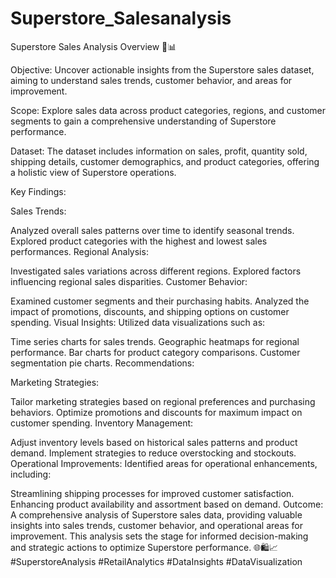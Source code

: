 # Superstore_Salesanalysis
Superstore Sales Analysis Overview 🛒📊

Objective:
Uncover actionable insights from the Superstore sales dataset, aiming to understand sales trends, customer behavior, and areas for improvement.

Scope:
Explore sales data across product categories, regions, and customer segments to gain a comprehensive understanding of Superstore performance.

Dataset:
The dataset includes information on sales, profit, quantity sold, shipping details, customer demographics, and product categories, offering a holistic view of Superstore operations.

Key Findings:

Sales Trends:

Analyzed overall sales patterns over time to identify seasonal trends.
Explored product categories with the highest and lowest sales performances.
Regional Analysis:

Investigated sales variations across different regions.
Explored factors influencing regional sales disparities.
Customer Behavior:

Examined customer segments and their purchasing habits.
Analyzed the impact of promotions, discounts, and shipping options on customer spending.
Visual Insights:
Utilized data visualizations such as:

Time series charts for sales trends.
Geographic heatmaps for regional performance.
Bar charts for product category comparisons.
Customer segmentation pie charts.
Recommendations:

Marketing Strategies:

Tailor marketing strategies based on regional preferences and purchasing behaviors.
Optimize promotions and discounts for maximum impact on customer spending.
Inventory Management:

Adjust inventory levels based on historical sales patterns and product demand.
Implement strategies to reduce overstocking and stockouts.
Operational Improvements:
Identified areas for operational enhancements, including:

Streamlining shipping processes for improved customer satisfaction.
Enhancing product availability and assortment based on demand.
Outcome:
A comprehensive analysis of Superstore sales data, providing valuable insights into sales trends, customer behavior, and operational areas for improvement. This analysis sets the stage for informed decision-making and strategic actions to optimize Superstore performance. 🌐🛍️📈 #SuperstoreAnalysis #RetailAnalytics #DataInsights #DataVisualization
